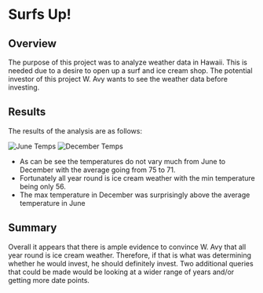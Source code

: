 # Surfs Up!
## Overview
The purpose of this project was to analyze weather data in Hawaii. This is needed due to a desire to open up a surf and
ice cream shop. The potential investor of this project W. Avy wants to see the weather data before investing.

## Results
The results of the analysis are as follows:

![June Temps](https://user-images.githubusercontent.com/71234992/100688226-1698c900-333f-11eb-9a11-e01ba5baabc6.PNG)
![December Temps](https://user-images.githubusercontent.com/71234992/100688224-15679c00-333f-11eb-9123-caae8c363762.PNG)

* As can be see the temperatures do not vary much from June to December with the average going from 75 to 71.
* Fortunately all year round is ice cream weather with the min temperature being only 56.
* The max temperature in December was surprisingly above the average temperature in June

## Summary
Overall it appears that there is ample evidence to convince W. Avy that all year round is ice cream weather. Therefore, 
if that is what was determining whether he would invest, he should definitely invest. Two additional queries that could 
be made would be looking at a wider range of years and/or getting more date points.